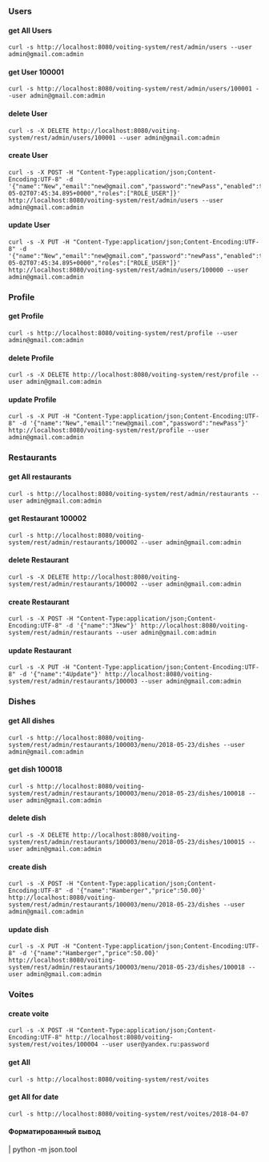 ### Users

#### get All Users
    curl -s http://localhost:8080/voiting-system/rest/admin/users --user admin@gmail.com:admin

#### get User 100001
    curl -s http://localhost:8080/voiting-system/rest/admin/users/100001 --user admin@gmail.com:admin

#### delete User
    curl -s -X DELETE http://localhost:8080/voiting-system/rest/admin/users/100001 --user admin@gmail.com:admin

#### create User
    curl -s -X POST -H "Content-Type:application/json;Content-Encoding:UTF-8" -d '{"name":"New","email":"new@gmail.com","password":"newPass","enabled":true,"registered":"2018-05-02T07:45:34.895+0000","roles":["ROLE_USER"]}' http://localhost:8080/voiting-system/rest/admin/users --user admin@gmail.com:admin

#### update User
    curl -s -X PUT -H "Content-Type:application/json;Content-Encoding:UTF-8" -d '{"name":"New","email":"new@gmail.com","password":"newPass","enabled":true,"registered":"2018-05-02T07:45:34.895+0000","roles":["ROLE_USER"]}' http://localhost:8080/voiting-system/rest/admin/users/100000 --user admin@gmail.com:admin


### Profile

#### get Profile
    curl -s http://localhost:8080/voiting-system/rest/profile --user admin@gmail.com:admin

#### delete Profile
    curl -s -X DELETE http://localhost:8080/voiting-system/rest/profile --user admin@gmail.com:admin

#### update Profile
    curl -s -X PUT -H "Content-Type:application/json;Content-Encoding:UTF-8" -d '{"name":"New","email":"new@gmail.com","password":"newPass"}' http://localhost:8080/voiting-system/rest/profile --user admin@gmail.com:admin


### Restaurants

#### get All restaurants
    curl -s http://localhost:8080/voiting-system/rest/admin/restaurants --user admin@gmail.com:admin

#### get Restaurant 100002
    curl -s http://localhost:8080/voiting-system/rest/admin/restaurants/100002 --user admin@gmail.com:admin

#### delete Restaurant
    curl -s -X DELETE http://localhost:8080/voiting-system/rest/admin/restaurants/100002 --user admin@gmail.com:admin

#### create Restaurant
    curl -s -X POST -H "Content-Type:application/json;Content-Encoding:UTF-8" -d '{"name":"3New"}' http://localhost:8080/voiting-system/rest/admin/restaurants --user admin@gmail.com:admin

#### update Restaurant
    curl -s -X PUT -H "Content-Type:application/json;Content-Encoding:UTF-8" -d '{"name":"4Update"}' http://localhost:8080/voiting-system/rest/admin/restaurants/100003 --user admin@gmail.com:admin



### Dishes

#### get All dishes
    curl -s http://localhost:8080/voiting-system/rest/admin/restaurants/100003/menu/2018-05-23/dishes --user admin@gmail.com:admin

#### get dish 100018
    curl -s http://localhost:8080/voiting-system/rest/admin/restaurants/100003/menu/2018-05-23/dishes/100018 --user admin@gmail.com:admin

#### delete dish
    curl -s -X DELETE http://localhost:8080/voiting-system/rest/admin/restaurants/100003/menu/2018-05-23/dishes/100015 --user admin@gmail.com:admin

#### create dish
    curl -s -X POST -H "Content-Type:application/json;Content-Encoding:UTF-8" -d '{"name":"Hamberger","price":50.00}' http://localhost:8080/voiting-system/rest/admin/restaurants/100003/menu/2018-05-23/dishes --user admin@gmail.com:admin

#### update dish
    curl -s -X PUT -H "Content-Type:application/json;Content-Encoding:UTF-8" -d '{"name":"Hamberger","price":50.00}' http://localhost:8080/voiting-system/rest/admin/restaurants/100003/menu/2018-05-23/dishes/100018 --user admin@gmail.com:admin


### Voites

#### create voite
    curl -s -X POST -H "Content-Type:application/json;Content-Encoding:UTF-8" http://localhost:8080/voiting-system/rest/voites/100004 --user user@yandex.ru:password

#### get All 
    curl -s http://localhost:8080/voiting-system/rest/voites
    
#### get All for date    
    curl -s http://localhost:8080/voiting-system/rest/voites/2018-04-07


#### Форматированный вывод 
   | python -m json.tool
